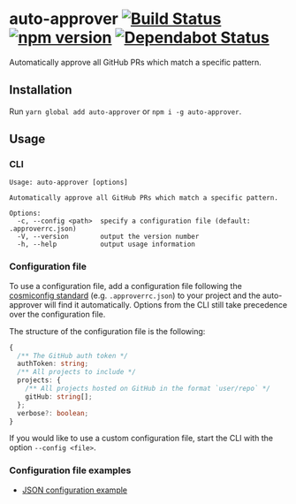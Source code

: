 # auto-approver [![Build Status](https://action-badges.now.sh/ffflorian/auto-approver)](https://github.com/ffflorian/auto-approver/actions/) [![npm version](https://img.shields.io/npm/v/ffflorian/auto-approver.svg?style=flat)](https://www.npmjs.com/package/ffflorian/auto-approver) [![Dependabot Status](https://api.dependabot.com/badges/status?host=github&repo=ffflorian/auto-approver)](https://dependabot.com)

Automatically approve all GitHub PRs which match a specific pattern.

## Installation

Run `yarn global add auto-approver` or `npm i -g auto-approver`.

## Usage

### CLI

```
Usage: auto-approver [options]

Automatically approve all GitHub PRs which match a specific pattern.

Options:
  -c, --config <path>  specify a configuration file (default: .approverrc.json)
  -V, --version        output the version number
  -h, --help           output usage information
```

### Configuration file

To use a configuration file, add a configuration file following the [cosmiconfig standard](https://github.com/davidtheclark/cosmiconfig#cosmiconfig) (e.g. `.approverrc.json`) to your project and the auto-approver will find it automatically. Options from the CLI still take precedence over the configuration file.

The structure of the configuration file is the following:

```ts
{
  /** The GitHub auth token */
  authToken: string;
  /** All projects to include */
  projects: {
    /** All projects hosted on GitHub in the format `user/repo` */
    gitHub: string[];
  };
  verbose?: boolean;
}
```

If you would like to use a custom configuration file, start the CLI with the option `--config <file>`.

### Configuration file examples

- [JSON configuration example](./.approverrc.example.json)
